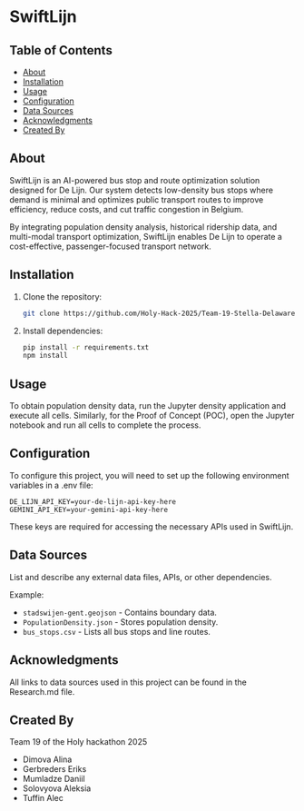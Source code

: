 # SwiftLijn

## Table of Contents
- [About](#about)
- [Installation](#installation)
- [Usage](#usage)
- [Configuration](#configuration)
- [Data Sources](#data-sources)
- [Acknowledgments](#acknowledgments)
- [Created By](#created-by)

## About
SwiftLijn is an AI-powered bus stop and route optimization solution designed for De Lijn. Our system detects low-density bus stops where demand is minimal and optimizes public transport routes to improve efficiency, reduce costs, and cut traffic congestion in Belgium.

By integrating population density analysis, historical ridership data, and multi-modal transport optimization, SwiftLijn enables De Lijn to operate a cost-effective, passenger-focused transport network.

## Installation
1. Clone the repository:
   ```sh
   git clone https://github.com/Holy-Hack-2025/Team-19-Stella-Delaware.git
   ```
2. Install dependencies:
   ```sh
   pip install -r requirements.txt
   npm install
   ```

## Usage
To obtain population density data, run the Jupyter density application and execute all cells. Similarly, for the Proof of Concept (POC), open the Jupyter notebook and run all cells to complete the process.

## Configuration
To configure this project, you will need to set up the following environment variables in a .env file:
```
DE_LIJN_API_KEY=your-de-lijn-api-key-here
GEMINI_API_KEY=your-gemini-api-key-here
```
These keys are required for accessing the necessary APIs used in SwiftLijn.

## Data Sources
List and describe any external data files, APIs, or other dependencies.

Example:
- `stadswijen-gent.geojson` - Contains boundary data.
- `PopulationDensity.json` - Stores population density.
- `bus_stops.csv` - Lists all bus stops and line routes.

## Acknowledgments
 All links to data sources used in this project can be found in the Research.md file.

## Created By
Team 19 of the Holy hackathon 2025
   - Dimova Alina  
   - Gerbreders Eriks
   - Mumladze Daniil 
   - Solovyova Aleksia 
   - Tuffin Alec


